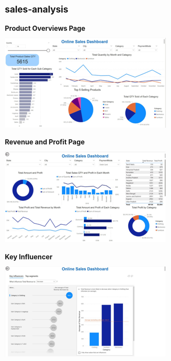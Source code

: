 # sales-analysis

## Product Overviews Page
![Alt text](img/product-overviews.jpg)

## Revenue and Profit Page
![Alt text](img/revenue&profit.jpg)

## Key Influencer
![Alt text](img/key-influencer.jpg)
